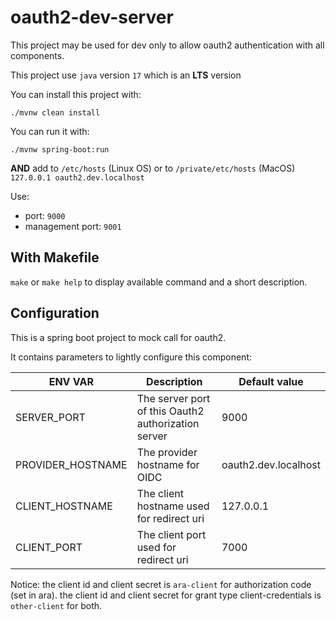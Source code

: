 # oauth2-dev-server

This project may be used for dev only to allow oauth2 authentication with all components.

This project use `java` version `17` which is an **LTS** version

You can install this project with:

```shell
./mvnw clean install
```

You can run it with:

```
./mvnw spring-boot:run
```

**AND** add to `/etc/hosts` (Linux OS) or to `/private/etc/hosts` (MacOS) `127.0.0.1 oauth2.dev.localhost`

Use:

* port: `9000`
* management port: `9001`

## With Makefile

`make` or `make help` to display available command and a short description.

## Configuration

This is a spring boot project to mock call for oauth2.

It contains parameters to lightly configure this component:

|ENV VAR|Description|Default value|
|-|-|-|
|SERVER_PORT|The server port of this Oauth2 authorization server|9000|
|PROVIDER_HOSTNAME|The provider hostname for OIDC|oauth2.dev.localhost|
|CLIENT_HOSTNAME|The client hostname used for redirect uri|127.0.0.1|
CLIENT_PORT|The client port used for redirect uri|7000|

Notice: the client id and client secret is `ara-client` for authorization code (set in ara). the client id and client secret for grant type client-credentials is `other-client` for both.

